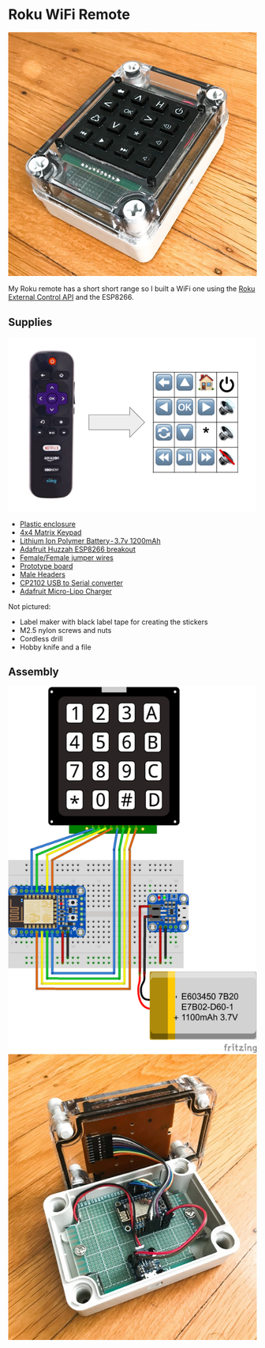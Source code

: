# Roku WiFi Remote

![That's one bulky TV remote](1.jpeg)

My Roku remote has a short short range so I built a WiFi one using the [Roku External Control API](https://sdkdocs.roku.com/display/sdkdoc/External+Control+API) and the ESP8266.

## Supplies

![Parts](2.png)
  
* [Plastic enclosure](https://www.adafruit.com/product/903)
* [4x4 Matrix Keypad](https://www.adafruit.com/product/3844)
* [Lithium Ion Polymer Battery - 3.7v 1200mAh](https://www.adafruit.com/product/2471)
* [Adafruit Huzzah ESP8266 breakout](https://www.adafruit.com/product/2471)
* [Female/Female jumper wires](https://www.adafruit.com/product/1951)
* [Prototype board](https://www.dx.com/p/double-sided-glass-fiber-prototyping-pcb-universal-board-7-x-9-131731)
* [Male Headers](https://www.adafruit.com/product/2671)
* [CP2102 USB to Serial converter](https://www.amazon.com/gp/product/B009T2ZR6W/)
* [Adafruit Micro-Lipo Charger](https://www.adafruit.com/product/1904)

Not pictured:
* Label maker with black label tape for creating the stickers
* M2.5 nylon screws and nuts
* Cordless drill
* Hobby knife and a file

## Assembly

![Wiring Diagram](4.png)
![Actual wiring](5.jpeg)

